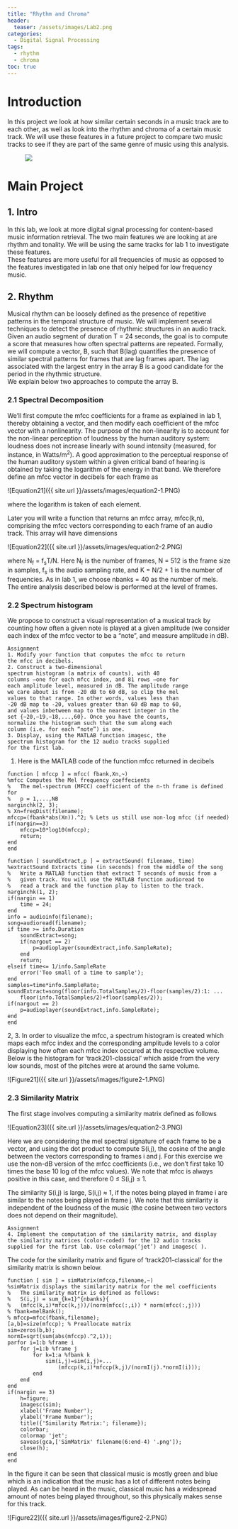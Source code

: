 ```yaml
---
title: "Rhythm and Chroma"
header:
  teaser: /assets/images/Lab2.png
categories:
  - Digital Signal Processing
tags:
  - rhythm
  - chroma
toc: true
---
```


# Introduction
In this project we look at how similar certain seconds in a music track are to each other, as well as look into the rhythm and chroma of a certain music track. We will use these features in a future project to compare two music tracks to see if they are part of the same genre of music using this analysis. 
<figure>
	<a href="/assets/images/Lab2.png"><img src="/assets/images/Lab2.png"></a>
</figure>

# Main Project

## 1. Intro

In this lab, we look at more digital signal processing for content-based music information retrieval. The two main features we are looking at are rhythm and tonality. We will be using the same tracks for lab 1 to investigate these features.  
These features are more useful for all frequencies of music as opposed to the features investigated in lab one that only helped for low frequency music. 

## 2. Rhythm 

Musical rhythm can be loosely defined as the presence of repetitive patterns in the temporal structure of music. We will implement several techniques to detect the presence of rhythmic structures in an audio track. 
Given an audio segment of duration T = 24 seconds, the goal is to compute a score that measures how often spectral patterns are repeated. Formally, we will compute a vector, B, such that B(lag) quantifies the presence of similar spectral patterns for frames that are lag frames apart. The lag associated with the largest entry in the array B is a good candidate for the period in the rhythmic structure.  
We explain below two approaches to compute the array B. 

### 2.1 Spectral Decomposition

We’ll first compute the mfcc coefficients for a frame as explained in lab 1, thereby obtaining a vector, and then modify each coefficient of the mfcc vector with a nonlinearity. The purpose of the non-linearity is to account for the non-linear perception of loudness by the human auditory system: loudness does not increase linearly with sound intensity (measured, for instance, in Watts/m<sup>2</sup>). A good approximation to the perceptual response of the human auditory system within a given critical band of hearing is obtained by taking the logarithm of the energy in that band. We therefore define an mfcc vector in decibels for each frame as 

![Equation21]({{ site.url }}/assets/images/equation2-1.PNG)

where the logarithm is taken of each element. 

Later you will write a function that returns an mfcc array, mfcc(k,n), comprising the mfcc vectors corresponding to each frame of an audio track. This array will have dimensions

![Equation22]({{ site.url }}/assets/images/equation2-2.PNG)

where N<sub>f</sub> = f<sub>s</sub>T/N. Here N<sub>f</sub> is the number of frames, N = 512 is the frame size in samples, f<sub>s</sub> is the audio sampling rate, and K = N/2 + 1 is the number of frequencies. As in lab 1, we choose nbanks = 40 as the number of mels. The entire analysis described below is performed at the level of frames. 

### 2.2 Spectrum histogram

We propose to construct a visual representation of a musical track by counting how often a given note is played at a given amplitude (we consider each index of the mfcc vector to be a “note”, and measure amplitude in dB). 

	Assignment
	1. Modify your function that computes the mfcc to return 
	the mfcc in decibels. 
	2. Construct a two-dimensional 
	spectrum histogram (a matrix of counts), with 40 
	columns —one for each mfcc index, and 81 rows —one for 
	each amplitude level, measured in dB. The amplitude range 
	we care about is from -20 dB to 60 dB, so clip the mel 
	values to that range. In other words, values less than 
	-20 dB map to -20, values greater than 60 dB map to 60, 
	and values inbetween map to the nearest integer in the 
	set {−20,−19,−18,...,60}. Once you have the counts, 
	normalize the histogram such that the sum along each 
	column (i.e. for each “note”) is one. 
	3. Display, using the MATLAB function imagesc, the 
	spectrum histogram for the 12 audio tracks supplied 
	for the first lab. 
	
1. Here is the MATLAB code of the function mfcc returned in decibels

```
function [ mfccp ] = mfcc( fbank,Xn,~) 
%mfcc Computes the Mel frequency coeffecients 
%   The mel-spectrum (MFCC) coefficient of the n-th frame is defined for 
%   p = 1,...,NB 
narginchk(2, 3); 
% Xn=freqDist(filename); 
mfccp=(fbank*abs(Xn)).^2; % Lets us still use non-log mfcc (if needed) 
if(nargin==3)     
	mfccp=10*log10(mfccp);     
	return; 
end 
end 

function [ soundExtract,p ] = extractSound( filename, time) 
%extractSound Extracts time (in seconds) from the middle of the song 
%   Write a MATLAB function that extract T seconds of music from a 
%   given track. You will use the MATLAB function audioread to 
%   read a track and the function play to listen to the track. 
narginchk(1, 2); 
if(nargin == 1)     
	time = 24; 
end 
info = audioinfo(filename); 
song=audioread(filename); 
if time >= info.Duration     
	soundExtract=song;     
	if(nargout == 2)         
		p=audioplayer(soundExtract,info.SampleRate);     
	end     
	return; 
elseif time<= 1/info.SampleRate     
	error('Too small of a time to sample'); 
end 
samples=time*info.SampleRate;   
soundExtract=song(floor(info.TotalSamples/2)-floor(samples/2):1: ...     
	floor(info.TotalSamples/2)+floor(samples/2)); 
if(nargout == 2)     
	p=audioplayer(soundExtract,info.SampleRate); 
end 
end
```

2, 3. In order to visualize the mfcc, a spectrum histogram is created which maps each mfcc index and the corresponding amplitude levels to a color displaying how often each mfcc index occured at the respective volume. Below is the histogram for ‘track201-classical’ which aside from the very low sounds, most of the pitches were at around the same volume.

![Figure21]({{ site.url }}/assets/images/figure2-1.PNG)

### 2.3 Similarity Matrix

The first stage involves computing a similarity matrix defined as follows 

![Equation23]({{ site.url }}/assets/images/equation2-3.PNG)

Here we are considering the mel spectral signature of each frame to be a vector, and using the dot product to compute S(i,j), the cosine of the angle between the vectors corresponding to frames i and j. For this exercise we use the non-dB version of the mfcc coefficients (i.e., we don’t first take 10 times the base 10 log of the mfcc values). We note that mfcc is always positive in this case, and therefore 0 ≤ S(i,j) ≤ 1. 

The similarity S(i,j) is large, S(i,j) ≈ 1, if the notes being played in frame i are similar to the notes being played in frame j. We note that this similarity is independent of the loudness of the music (the cosine between two vectors does not depend on their magnitude). 

	Assignment 
	4. Implement the computation of the similarity matrix, and display 
	the similarity matrices (color-coded) for the 12 audio tracks 
	supplied for the first lab. Use colormap(’jet’) and imagesc( ). 
	
The code for the similarity matrix and figure of ‘track201-classical’ for the similarity matrix is shown below.

```
function [ sim ] = simMatrix(mfccp,filename,~) 
%simMatrix displays the similarity matrix for the mel coefficients 
%   The similarity matrix is defined as follows: 
%   S(i,j) = sum_{k=1}^{nbanks}{ 
%   (mfcc(k,i)*mfcc(k,j))/(norm(mfcc(:,i)) * norm(mfcc(:,j))) 
% fbank=melBank(); 
% mfccp=mfcc(fbank,filename); 
[a,b]=size(mfccp); % Preallocate matrix 
sim=zeros(b,b); 
normI=sqrt(sum(abs(mfccp).^2,1)); 
parfor i=1:b %frame i     
	for j=1:b %frame j         
		for k=1:a %fbank k             
			sim(i,j)=sim(i,j)+...                 
				(mfccp(k,i)*mfccp(k,j)/(normI(j).*normI(i)));          
		end     
	end 
end   
if(nargin == 3)     
	h=figure;     
	imagesc(sim);     
	xlabel('Frame Number');     
	ylabel('Frame Number');     
	title({'Similarity Matrix:'; filename});     
	colorbar;     
	colormap 'jet';     
	saveas(gca,['SimMatrix' filename(6:end-4) '.png']);     
	close(h); 
end 
end	
```

In the figure it can be seen that classical music is mostly green and blue which is an indication that the music has a lot of different notes being played. As can be heard in the music, classical music has a widespread amount of notes being played throughout, so this physically makes sense for this track. 

![Figure22]({{ site.url }}/assets/images/figure2-2.PNG)
	





